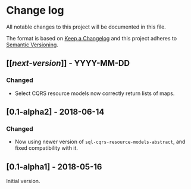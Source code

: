 # Change log
All notable changes to this project will be documented in this file.

The format is based on [Keep a Changelog](http://keepachangelog.com/)
and this project adheres to [Semantic Versioning](http://semver.org/).

## [[*next-version*]] - YYYY-MM-DD
### Changed
- Select CQRS resource models now correctly return lists of maps.

## [0.1-alpha2] - 2018-06-14
### Changed
- Now using newer version of `sql-cqrs-resource-models-abstract`, and fixed compatibility with it.

## [0.1-alpha1] - 2018-05-16
Initial version.
